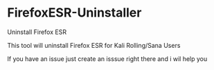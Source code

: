 # FirefoxESR-Uninstaller
Uninstall Firefox ESR

This tool will uninstall Firefox ESR for Kali Rolling/Sana Users

If you have an issue just create an isssue right there and i wil help you
